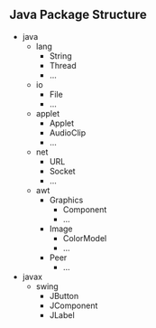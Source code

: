 ## Java Package Structure

- java
  - lang
    - String
    - Thread
    - ...
  - io
    - File
    - ...
  - applet
    - Applet
    - AudioClip
    - ...
  - net
    - URL
    - Socket
    - ...
  - awt
    - Graphics
      - Component
      - ...
    - Image
      - ColorModel
      - ...
    - Peer
      - ...
- javax
  - swing
    - JButton
    - JComponent
    - JLabel